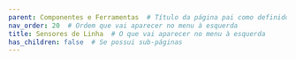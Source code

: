 ```yaml
---
parent: Componentes e Ferramentas  # Título da página pai como definido no index.md
nav_order: 20  # Ordem que vai aparecer no menu à esquerda
title: Sensores de Linha  # O que vai aparecer no menu à esquerda
has_children: false  # Se possui sub-páginas
---
```

# 